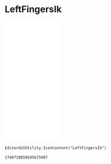 # LeftFingersIk
![](/img/LeftFingersIk.png)

``` CSharp
EditorGUIUtility.IconContent("LeftFingersIk")
```
```
1748729859595675987
```
